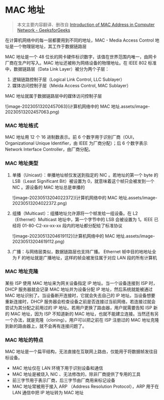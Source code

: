 # MAC 地址

> 本文主要内容翻译、删改自 [Introduction of MAC Address in Computer Network - GeeksforGeeks](https://www.geeksforgeeks.org/introduction-of-mac-address-in-computer-network/)

在计算机网络中的每一层都要用到不同的地址，MAC - Media Access Control 地址是一个物理层地址，其工作于数据链路层

MAC 地址是一个 48 位长的网卡硬件标识数字，该值在世界范围内唯一，由网卡厂商在生产时写入。MAC 地址还被称为网络设备的物理地址。在 IEEE 802 标准中，数据链路层（Data Link Layer）被分为两个子层：

1. 逻辑链路控制子层（Logical Link Control, LLC Sublayer）
2. 媒体访问控制子层（Meida Access Control, MAC Sublayer）

MAC 地址就属于数据链路层中的媒体访问控制子层

![image-20230513202457063](计算机网络中的 MAC 地址.assets/image-20230513202457063.png)

### MAC 地址格式

MAC 地址用 12 个 16 进制数表示。前 6 个数字用于识别厂商（OUI，Organizational Unique Identifier，由 IEEE 为厂商分配）；后 6 个数字表示 Network Interface Controller，由厂商分配。

### MAC 地址类型

1. 单播（Unicast）：单播地址帧仅发送到指定的 NIC 。若地址的第一个 byte 的 LSB（Least Significant Bit）被设置为 0，就意味着这个帧只会被发到一个 NIC 。源设备的 MAC 地址总是单播的

   ![image-20230513204022372](计算机网络中的 MAC 地址.assets/image-20230513204022372.png)

2. 组播（Multicast）：组播地址允许源将一个帧发给一组设备。在 L2 （Ethernet）Multicast 地址中，第一个字节中的 LSB 会被设置为 1。IEEE 已经将 01-80-C2-xx-xx-xx 段内的地址都分配给了标准协议

   ![image-20230513204619112](计算机网络中的 MAC 地址.assets/image-20230513204619112.png)

3. 广播：与网络层类似，数据链路层也支持广播。 Ethernet 帧中目的地地址全为 F 的地址就是广播地址，这样的帧会被发往属于对应 LAN 段的所有计算机

### MAC 地址克隆

某些 ISP 使用 MAC 地址来为网关设备指定 IP 地址。当一个设备连接到 ISP 时，DHCP 服务器就会记录 MAC 地址并为设备分配 IP 地址，然后系统就能被通过 MAC 地址识别了。当设备断开连接时，它就会失去自己的 IP 地址。当设备想要重新连接时，DHCP 服务器会检查设备之前是否连接过当前网络，若连接过就会尝试为其分配之前用过的 IP 地址。若用户更换了路由器，用户就需要告知 ISP 新的 MAC 地址，因为 ISP 不知道新的 MAC 地址，也就不能建立连接。当然还有另一个办法，就是克隆（cloning）。用户可以把之前在 ISP 注册过的 MAC 地址克隆到新的路由器上，就不会再有连接问题了。

### MAC 地址的特点

MAC 地址是一个扁平结构，无法直接在互联网上路由，仅能用于将数据帧发往目标设备。

- MAC 地址仅在 LAN 环境下用于识别设备和通信
- MAC 地址是被烧入 NIC 、无法修改的，除非厂商提供了专用的工具
- 前三字节用于表示厂商，后三字节由厂商用来标记设备
- MAC 地址常被用于接入 ARP （Address Resolution Protocol），ARP 用于在 LAN 通信中把 IP 地址转为 MAC 地址

